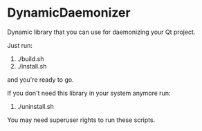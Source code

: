 # DynamicDaemonizer
Dynamic library that you can use for daemonizing your Qt project.

Just run:
1. ./build.sh
2. ./install.sh

and you're ready to go.

If you don't need this library in your system anymore run:
1. ./uninstall.sh

You may need superuser rights to run these scripts.
